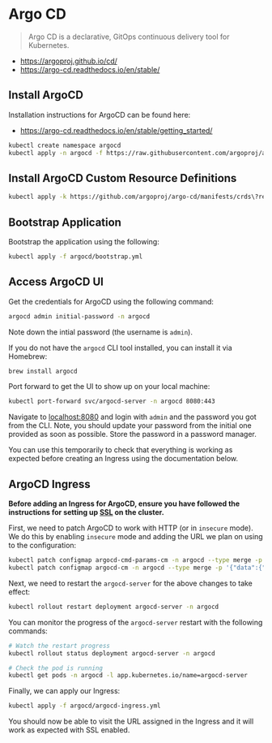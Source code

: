 # Argo CD

> Argo CD is a declarative, GitOps continuous delivery tool for Kubernetes.

- https://argoproj.github.io/cd/
- https://argo-cd.readthedocs.io/en/stable/

## Install ArgoCD

Installation instructions for ArgoCD can be found here:
- https://argo-cd.readthedocs.io/en/stable/getting_started/

```bash
kubectl create namespace argocd
kubectl apply -n argocd -f https://raw.githubusercontent.com/argoproj/argo-cd/stable/manifests/install.yaml
```

## Install ArgoCD Custom Resource Definitions

```bash
kubectl apply -k https://github.com/argoproj/argo-cd/manifests/crds\?ref\=stable
```

## Bootstrap Application

Bootstrap the application using the following:

```bash
kubectl apply -f argocd/bootstrap.yml
```

## Access ArgoCD UI

Get the credentials for ArgoCD using the following command:

```bash
argocd admin initial-password -n argocd
```

Note down the intial password (the username is `admin`).

If you do not have the `argocd` CLI tool installed, you can install it via Homebrew:

```bash
brew install argocd
```

Port forward to get the UI to show up on your local machine:

```bash
kubectl port-forward svc/argocd-server -n argocd 8080:443
```

Navigate to [localhost:8080](http://localhost:8080) and login with `admin` and the password you got from the CLI. Note,
you should update your password from the initial one provided as soon as possible. Store the password in a password
manager.

You can use this temporarily to check that everything is working as expected before creating an Ingress using the
documentation below.

## ArgoCD Ingress

**Before adding an Ingress for ArgoCD, ensure you have followed the instructions for setting up [SSL](ssl.md) on the
cluster.**

First, we need to patch ArgoCD to work with HTTP (or in `insecure` mode). We do this by enabling `insecure` mode and
adding the URL we plan on using to the configuration:

```bash
kubectl patch configmap argocd-cmd-params-cm -n argocd --type merge -p '{"data":{"server.insecure":"true"}}'
kubectl patch configmap argocd-cm -n argocd --type merge -p '{"data":{"url":"https://argocd.homelab.dobson.dev"}}'
```

Next, we need to restart the `argocd-server` for the above changes to take effect:

```bash
kubectl rollout restart deployment argocd-server -n argocd
```

You can monitor the progress of the `argocd-server` restart with the following commands:

```bash
# Watch the restart progress
kubectl rollout status deployment argocd-server -n argocd

# Check the pod is running
kubectl get pods -n argocd -l app.kubernetes.io/name=argocd-server
```

Finally, we can apply our Ingress:

```bash
kubectl apply -f argocd/argocd-ingress.yml
```

You should now be able to visit the URL assigned in the Ingress and it will work as expected with SSL enabled.